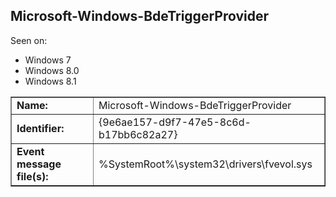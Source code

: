 ## Microsoft-Windows-BdeTriggerProvider

Seen on:
* Windows 7
* Windows 8.0
* Windows 8.1

<table border="1" class="docutils">
  <tbody>
    <tr>
      <td><b>Name:</b></td>
      <td>Microsoft-Windows-BdeTriggerProvider</td>
    </tr>
    <tr>
      <td><b>Identifier:</b></td>
      <td>{9e6ae157-d9f7-47e5-8c6d-b17bb6c82a27}</td>
    </tr>
    <tr>
      <td><b>Event message file(s):</b></td>
      <td>%SystemRoot%\system32\drivers\fvevol.sys</td>
    </tr>
  </tbody>
</table>

&nbsp;


